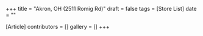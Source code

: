 +++
title = "Akron, OH (2511 Romig Rd)"
draft = false
tags = [Store List]
date = ""

[Article]
contributors = []
gallery = []
+++